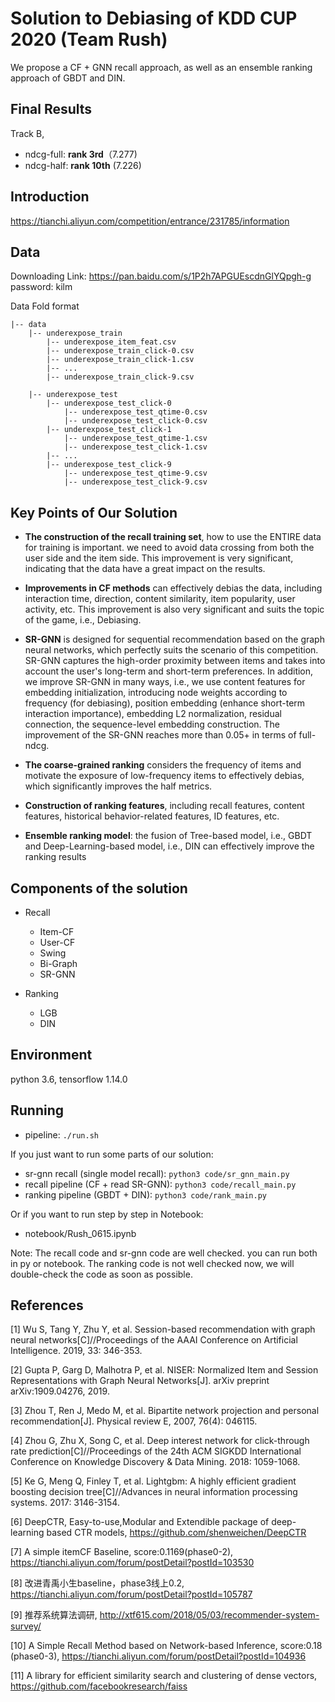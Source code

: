 # Solution to Debiasing of KDD CUP 2020 (Team Rush)

We propose a CF + GNN recall approach, as well as an ensemble ranking approach of GBDT and DIN.

## Final Results

Track B,
- ndcg-full: **rank 3rd**（7.277)
- ndcg-half: **rank 10th** (7.226)

## Introduction 

https://tianchi.aliyun.com/competition/entrance/231785/information

## Data

Downloading Link: https://pan.baidu.com/s/1P2h7APGUEscdnGlYQpgh-g  password: kilm

Data Fold format
```
|-- data
	|-- underexpose_train
		|-- underexpose_item_feat.csv
		|-- underexpose_train_click-0.csv
		|-- underexpose_train_click-1.csv
		|-- ...
		|-- underexpose_train_click-9.csv
		
	|-- underexpose_test
		|-- underexpose_test_click-0
			|-- underexpose_test_qtime-0.csv
			|-- underexpose_test_click-0.csv
		|-- underexpose_test_click-1
			|-- underexpose_test_qtime-1.csv
			|-- underexpose_test_click-1.csv
		|-- ...
		|-- underexpose_test_click-9
			|-- underexpose_test_qtime-9.csv
			|-- underexpose_test_click-9.csv
```

## Key Points of Our Solution 
- **The construction of the recall training set**, how to use the ENTIRE data for training is important. we need to avoid data crossing from both the user side and the item side. This improvement is very significant, indicating that the data have a great impact on the results.

- **Improvements in CF methods** can effectively debias the data, including interaction time, direction, content similarity, item popularity, user activity, etc. This improvement is also very significant and suits the topic of the game, i.e., Debiasing.

- **SR-GNN** is designed for sequential recommendation based on the graph neural networks, which perfectly suits the scenario of this competition. SR-GNN captures the high-order proximity between items and takes into account the user's long-term and short-term preferences. In addition, we improve SR-GNN in many ways, i.e., we use content features for embedding initialization, introducing node weights according to frequency (for debiasing), position embedding (enhance short-term interaction importance), embedding L2 normalization, residual connection, the sequence-level embedding construction. The improvement of the SR-GNN reaches more than 0.05+ in terms of full-ndcg.

- **The coarse-grained ranking** considers the frequency of items and motivate the exposure of low-frequency items to effectively debias, which significantly improves the half metrics.

- **Construction of ranking features**, including recall features, content features, historical behavior-related features, ID features, etc.

- **Ensemble ranking model**: the fusion of Tree-based model, i.e., GBDT and Deep-Learning-based model, i.e., DIN can effectively improve the ranking results

## Components of the solution
- Recall
    - Item-CF
    - User-CF
    - Swing
    - Bi-Graph
    - SR-GNN
    
- Ranking
    - LGB
    - DIN
    
## Environment
python 3.6, tensorflow 1.14.0
 
## Running
- pipeline: ```./run.sh```

If you just want to run some parts of our solution: 
- sr-gnn recall (single model recall): ```python3 code/sr_gnn_main.py```
- recall pipeline (CF + read SR-GNN): ```python3 code/recall_main.py```
- ranking pipeline (GBDT + DIN): ```python3 code/rank_main.py``` 

Or if you want to run step by step in Notebook:
- notebook/Rush_0615.ipynb

Note:
The recall code and sr-gnn code are well checked. you can run both in py or notebook.
The ranking code is not well checked now, we will double-check the code as soon as possible.
 
## References

[1]  Wu S, Tang Y, Zhu Y, et al. Session-based recommendation with graph neural networks[C]//Proceedings of the AAAI Conference on Artificial Intelligence. 2019, 33: 346-353.

[2]  Gupta P, Garg D, Malhotra P, et al. NISER: Normalized Item and Session Representations with Graph Neural Networks[J]. arXiv preprint arXiv:1909.04276, 2019.

[3]  Zhou T, Ren J, Medo M, et al. Bipartite network projection and personal recommendation[J]. Physical review E, 2007, 76(4): 046115.

[4] Zhou G, Zhu X, Song C, et al. Deep interest network for click-through rate prediction[C]//Proceedings of the 24th ACM SIGKDD International Conference on Knowledge Discovery & Data Mining. 2018: 1059-1068.

[5] Ke G, Meng Q, Finley T, et al. Lightgbm: A highly efficient gradient boosting decision tree[C]//Advances in neural information processing systems. 2017: 3146-3154.

[6] DeepCTR, Easy-to-use,Modular and Extendible package of deep-learning based CTR models, https://github.com/shenweichen/DeepCTR

[7] A simple itemCF Baseline, score:0.1169(phase0-2), https://tianchi.aliyun.com/forum/postDetail?postId=103530

[8] 改进青禹小生baseline，phase3线上0.2, https://tianchi.aliyun.com/forum/postDetail?postId=105787

[9] 推荐系统算法调研, http://xtf615.com/2018/05/03/recommender-system-survey/

[10] A Simple Recall Method based on Network-based Inference, score:0.18 (phase0-3), https://tianchi.aliyun.com/forum/postDetail?postId=104936

[11] A library for efficient similarity search and clustering of dense vectors, https://github.com/facebookresearch/faiss

    

